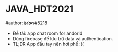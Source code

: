 # JAVA_HDT2021
#author: 𝖍𝖆𝖉𝖊𝖘#5218
* Đề tài: app chat room for andorid 
* Dùng firebase để lưu trữ data và authentication.
* TL;DR App đầu tay nên hơi phế :((
